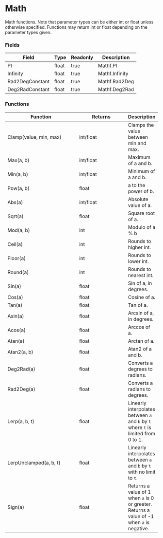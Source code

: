 # Math

Math functions. Note that parameter types can be either int or float unless otherwise specified. Functions may return int or float depending on the parameter types given.

### Fields



| Field           | Type  | Readonly | Description    |
| --------------- | ----- | -------- | -------------- |
| PI              | float | true     | Mathf.PI       |
| Infinity        | float | true     | Mathf.Infinity |
| Rad2DegConstant | float | true     | Mathf.Rad2Deg  |
| Deg2RadConstant | float | true     | Mathf.Deg2Rad  |

### Functions

<table><thead><tr><th width="235">Function</th><th width="160.33333333333331">Returns</th><th>Description</th></tr></thead><tbody><tr><td>Clamp(value, min, max)</td><td>int/float</td><td>Clamps the value between min and max.</td></tr><tr><td>Max(a, b)</td><td>int/float</td><td>Maximum of a and b.</td></tr><tr><td>Min(a, b)</td><td>int/float</td><td>Minimum of a and b.</td></tr><tr><td>Pow(a, b)</td><td>float</td><td>a to the power of b.</td></tr><tr><td>Abs(a)</td><td>int/float</td><td>Absolute value of a.</td></tr><tr><td>Sqrt(a)</td><td>float</td><td>Square root of a.</td></tr><tr><td>Mod(a, b)</td><td>int</td><td>Modulo of a % b</td></tr><tr><td>Ceil(a)</td><td>int</td><td>Rounds to higher int.</td></tr><tr><td>Floor(a)</td><td>int</td><td>Rounds to lower int.</td></tr><tr><td>Round(a)</td><td>int</td><td>Rounds to nearest int.</td></tr><tr><td>Sin(a)</td><td>float</td><td>Sin of a, in degrees.</td></tr><tr><td>Cos(a)</td><td>float</td><td>Cosine of a.</td></tr><tr><td>Tan(a)</td><td>float</td><td>Tan of a.</td></tr><tr><td>Asin(a)</td><td>float</td><td>Arcsin of a, in degrees.</td></tr><tr><td>Acos(a)</td><td>float</td><td>Arccos of a.</td></tr><tr><td>Atan(a)</td><td>float</td><td>Arctan of a.</td></tr><tr><td>Atan2(a, b)</td><td>float</td><td>Atan2 of a and b.</td></tr><tr><td>Deg2Rad(a)</td><td>float</td><td>Converts a degrees to radians.</td></tr><tr><td>Rad2Deg(a)</td><td>float</td><td>Converts a radians to degrees.</td></tr><tr><td>Lerp(a, b, t)</td><td>float</td><td>Linearly interpolates between <code>a</code> and <code>b</code> by <code>t</code> where <code>t</code> is limited from 0 to 1.</td></tr><tr><td>LerpUnclamped(a, b, t)</td><td>float</td><td>Linearly interpolates between <code>a</code> and <code>b</code> by <code>t</code> with no limit to <code>t</code>.</td></tr><tr><td>Sign(a)</td><td>float</td><td>Returns a value of 1 when <code>a</code> is 0 or greater. Returns a value of -1 when <code>a</code> is negative.</td></tr></tbody></table>

